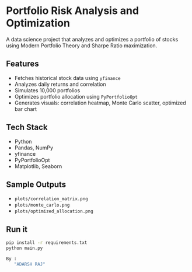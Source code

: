 # Portfolio Risk Analysis and Optimization

A data science project that analyzes and optimizes a portfolio of stocks using Modern Portfolio Theory and Sharpe Ratio maximization.

##  Features
- Fetches historical stock data using `yfinance`
- Analyzes daily returns and correlation
- Simulates 10,000 portfolios
- Optimizes portfolio allocation using `PyPortfolioOpt`
- Generates visuals: correlation heatmap, Monte Carlo scatter, optimized bar chart

##  Tech Stack
- Python
- Pandas, NumPy
- yfinance
- PyPortfolioOpt
- Matplotlib, Seaborn

##  Sample Outputs
- `plots/correlation_matrix.png`
- `plots/monte_carlo.png`
- `plots/optimized_allocation.png`

##  Run it
```bash
pip install -r requirements.txt
python main.py

By :
   "ADARSH RAJ"
